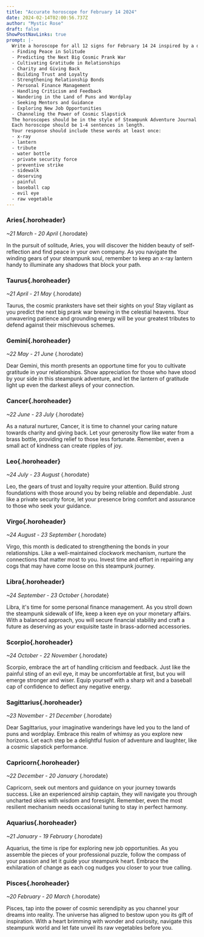 ```yaml
---
title: "Accurate horoscope for February 14 2024"
date: 2024-02-14T02:00:56.737Z
author: "Mystic Rose"
draft: false
ShowPostNavLinks: true
prompt: |-
  Write a horoscope for all 12 signs for February 14 24 inspired by a different focus for each. Ensure you do not include the focus in the response:
  - Finding Peace in Solitude
  - Predicting the Next Big Cosmic Prank War
  - Cultivating Gratitude in Relationships
  - Charity and Giving Back
  - Building Trust and Loyalty
  - Strengthening Relationship Bonds
  - Personal Finance Management
  - Handling Criticism and Feedback
  - Wandering in the Land of Puns and Wordplay
  - Seeking Mentors and Guidance
  - Exploring New Job Opportunities
  - Channeling the Power of Cosmic Slapstick
  The horoscopes should be in the style of Steampunk Adventure Journal and the mood of awe
  Each horoscope should be 1-4 sentences in length.
  Your response should include these words at least once:
  - x-ray
  - lantern
  - tribute
  - water bottle
  - private security force
  - preventive strike
  - sidewalk
  - deserving
  - painful
  - baseball cap
  - evil eye
  - raw vegetable
---
```


### Aries{.horoheader}

*~21 March - 20 April*
{.horodate}

In the pursuit of solitude, Aries, you will discover the hidden beauty of self-reflection and find peace in your own company. As you navigate the winding gears of your steampunk soul, remember to keep an x-ray lantern handy to illuminate any shadows that block your path.


### Taurus{.horoheader}

*~21 April - 21 May*
{.horodate}

Taurus, the cosmic pranksters have set their sights on you! Stay vigilant as you predict the next big prank war brewing in the celestial heavens. Your unwavering patience and grounding energy will be your greatest tributes to defend against their mischievous schemes.


### Gemini{.horoheader}

*~22 May - 21 June*
{.horodate}

Dear Gemini, this month presents an opportune time for you to cultivate gratitude in your relationships. Show appreciation for those who have stood by your side in this steampunk adventure, and let the lantern of gratitude light up even the darkest alleys of your connection.


### Cancer{.horoheader}

*~22 June - 23 July*
{.horodate}

As a natural nurturer, Cancer, it is time to channel your caring nature towards charity and giving back. Let your generosity flow like water from a brass bottle, providing relief to those less fortunate. Remember, even a small act of kindness can create ripples of joy.


### Leo{.horoheader}

*~24 July - 23 August*
{.horodate}

Leo, the gears of trust and loyalty require your attention. Build strong foundations with those around you by being reliable and dependable. Just like a private security force, let your presence bring comfort and assurance to those who seek your guidance.


### Virgo{.horoheader}

*~24 August - 23 September*
{.horodate}

Virgo, this month is dedicated to strengthening the bonds in your relationships. Like a well-maintained clockwork mechanism, nurture the connections that matter most to you. Invest time and effort in repairing any cogs that may have come loose on this steampunk journey.


### Libra{.horoheader}

*~24 September - 23 October*
{.horodate}

Libra, it's time for some personal finance management. As you stroll down the steampunk sidewalk of life, keep a keen eye on your monetary affairs. With a balanced approach, you will secure financial stability and craft a future as deserving as your exquisite taste in brass-adorned accessories.


### Scorpio{.horoheader}

*~24 October - 22 November*
{.horodate}

Scorpio, embrace the art of handling criticism and feedback. Just like the painful sting of an evil eye, it may be uncomfortable at first, but you will emerge stronger and wiser. Equip yourself with a sharp wit and a baseball cap of confidence to deflect any negative energy.


### Sagittarius{.horoheader}

*~23 November - 21 December*
{.horodate}

Dear Sagittarius, your imaginative wanderings have led you to the land of puns and wordplay. Embrace this realm of whimsy as you explore new horizons. Let each step be a delightful fusion of adventure and laughter, like a cosmic slapstick performance.


### Capricorn{.horoheader}

*~22 December - 20 January*
{.horodate}

Capricorn, seek out mentors and guidance on your journey towards success. Like an experienced airship captain, they will navigate you through uncharted skies with wisdom and foresight. Remember, even the most resilient mechanism needs occasional tuning to stay in perfect harmony.


### Aquarius{.horoheader}

*~21 January - 19 February*
{.horodate}

Aquarius, the time is ripe for exploring new job opportunities. As you assemble the pieces of your professional puzzle, follow the compass of your passion and let it guide your steampunk heart. Embrace the exhilaration of change as each cog nudges you closer to your true calling.


### Pisces{.horoheader}

*~20 February - 20 March*
{.horodate}

Pisces, tap into the power of cosmic serendipity as you channel your dreams into reality. The universe has aligned to bestow upon you its gift of inspiration. With a heart brimming with wonder and curiosity, navigate this steampunk world and let fate unveil its raw vegetables before you.

